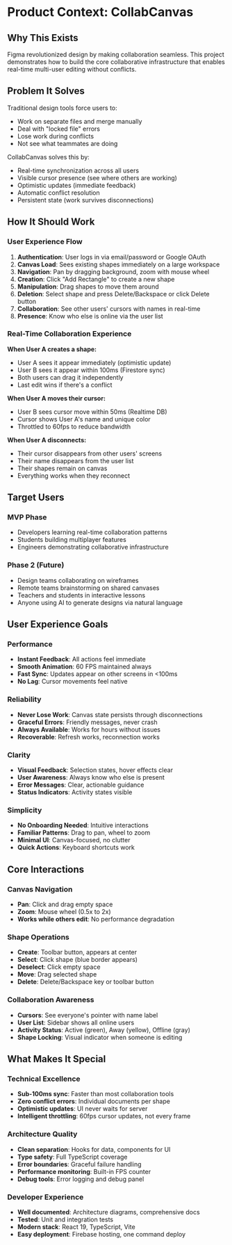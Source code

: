 # Product Context: CollabCanvas

## Why This Exists
Figma revolutionized design by making collaboration seamless. This project demonstrates how to build the core collaborative infrastructure that enables real-time multi-user editing without conflicts.

## Problem It Solves
Traditional design tools force users to:
- Work on separate files and merge manually
- Deal with "locked file" errors
- Lose work during conflicts
- Not see what teammates are doing

CollabCanvas solves this by:
- Real-time synchronization across all users
- Visible cursor presence (see where others are working)
- Optimistic updates (immediate feedback)
- Automatic conflict resolution
- Persistent state (work survives disconnections)

## How It Should Work

### User Experience Flow
1. **Authentication**: User logs in via email/password or Google OAuth
2. **Canvas Load**: Sees existing shapes immediately on a large workspace
3. **Navigation**: Pan by dragging background, zoom with mouse wheel
4. **Creation**: Click "Add Rectangle" to create a new shape
5. **Manipulation**: Drag shapes to move them around
6. **Deletion**: Select shape and press Delete/Backspace or click Delete button
7. **Collaboration**: See other users' cursors with names in real-time
8. **Presence**: Know who else is online via the user list

### Real-Time Collaboration Experience
**When User A creates a shape:**
- User A sees it appear immediately (optimistic update)
- User B sees it appear within 100ms (Firestore sync)
- Both users can drag it independently
- Last edit wins if there's a conflict

**When User A moves their cursor:**
- User B sees cursor move within 50ms (Realtime DB)
- Cursor shows User A's name and unique color
- Throttled to 60fps to reduce bandwidth

**When User A disconnects:**
- Their cursor disappears from other users' screens
- Their name disappears from the user list
- Their shapes remain on canvas
- Everything works when they reconnect

## Target Users

### MVP Phase
- Developers learning real-time collaboration patterns
- Students building multiplayer features
- Engineers demonstrating collaborative infrastructure

### Phase 2 (Future)
- Design teams collaborating on wireframes
- Remote teams brainstorming on shared canvases
- Teachers and students in interactive lessons
- Anyone using AI to generate designs via natural language

## User Experience Goals

### Performance
- **Instant Feedback**: All actions feel immediate
- **Smooth Animation**: 60 FPS maintained always
- **Fast Sync**: Updates appear on other screens in <100ms
- **No Lag**: Cursor movements feel native

### Reliability
- **Never Lose Work**: Canvas state persists through disconnections
- **Graceful Errors**: Friendly messages, never crash
- **Always Available**: Works for hours without issues
- **Recoverable**: Refresh works, reconnection works

### Clarity
- **Visual Feedback**: Selection states, hover effects clear
- **User Awareness**: Always know who else is present
- **Error Messages**: Clear, actionable guidance
- **Status Indicators**: Activity states visible

### Simplicity
- **No Onboarding Needed**: Intuitive interactions
- **Familiar Patterns**: Drag to pan, wheel to zoom
- **Minimal UI**: Canvas-focused, no clutter
- **Quick Actions**: Keyboard shortcuts work

## Core Interactions

### Canvas Navigation
- **Pan**: Click and drag empty space
- **Zoom**: Mouse wheel (0.5x to 2x)
- **Works while others edit**: No performance degradation

### Shape Operations
- **Create**: Toolbar button, appears at center
- **Select**: Click shape (blue border appears)
- **Deselect**: Click empty space
- **Move**: Drag selected shape
- **Delete**: Delete/Backspace key or toolbar button

### Collaboration Awareness
- **Cursors**: See everyone's pointer with name label
- **User List**: Sidebar shows all online users
- **Activity Status**: Active (green), Away (yellow), Offline (gray)
- **Shape Locking**: Visual indicator when someone is editing

## What Makes It Special

### Technical Excellence
- **Sub-100ms sync**: Faster than most collaboration tools
- **Zero conflict errors**: Individual documents per shape
- **Optimistic updates**: UI never waits for server
- **Intelligent throttling**: 60fps cursor updates, not every frame

### Architecture Quality
- **Clean separation**: Hooks for data, components for UI
- **Type safety**: Full TypeScript coverage
- **Error boundaries**: Graceful failure handling
- **Performance monitoring**: Built-in FPS counter
- **Debug tools**: Error logging and debug panel

### Developer Experience
- **Well documented**: Architecture diagrams, comprehensive docs
- **Tested**: Unit and integration tests
- **Modern stack**: React 19, TypeScript, Vite
- **Easy deployment**: Firebase hosting, one command deploy

